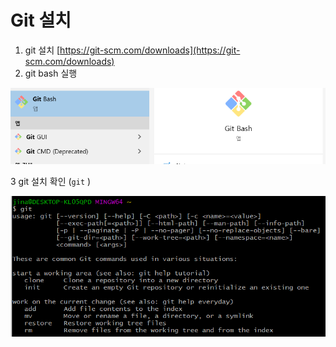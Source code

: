 # Git 설치

1. git 설치 [https://git-scm.com/downloads](https://git-scm.com/downloads)
2. git bash 실행 

![Git/Untitled.png](/img/Git/Untitled.png)

3 git 설치 확인 (`git` )

![Git/Untitled%201.png](/img/Git/Untitled%201.png)